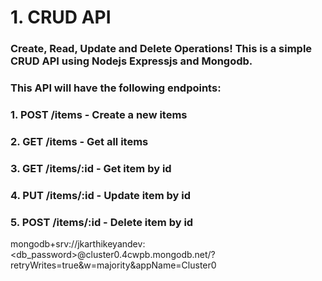 # 1. CRUD API

### Create, Read, Update and Delete Operations! This is a simple CRUD API using Nodejs Expressjs and Mongodb.
### This API will have the following endpoints:
### 1. POST /items - Create a new items
### 2. GET /items - Get all items
### 3. GET /items/:id - Get item by id
### 4. PUT /items/:id - Update item by id
### 5. POST /items/:id - Delete item by id

mongodb+srv://jkarthikeyandev:<db_password>@cluster0.4cwpb.mongodb.net/?retryWrites=true&w=majority&appName=Cluster0
